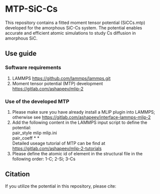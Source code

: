 # MTP-SiC-Cs
This repository contains a fitted moment tensor potential (SiCCs.mtp) developed for the amorphous SiC-Cs system. The potential enables accurate and efficient atomic simulations to study Cs diffusion in amorphous SiC.

## Use guide
### Software requirements
1. LAMMPS https://github.com/lammps/lammps.git
2. Moment tensor potential (MTP) development https://gitlab.com/ashapeev/mlip-2
### Use of the developed MTP
1. Please make sure you have already install a MLIP plugin into LAMMPS; otherwise see https://gitlab.com/ashapeev/interface-lammps-mlip-2
2. Add the following content in the LAMMPS input script to define the potential:  
   pair_style mlip mlip.ini  
pair_coeff * *  
Detailed useage tutorial of MTP can be find at https://gitlab.com/ashapeev/mlip-2-tutorials
3. Please define the atomic id of element in the structural file in the following order: 1-C; 2-Si; 3-Cs

## Citation
If you utilize the potential in this repository, please cite: 
